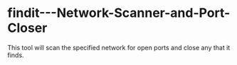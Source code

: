 # findit---Network-Scanner-and-Port-Closer
This tool will scan the specified network for open ports and close any that it finds.
